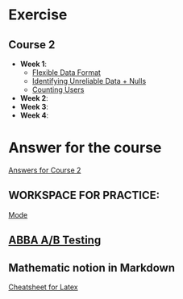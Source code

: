# Exercise
## Course 2
* __Week 1__:
  * [Flexible Data Format](https://d3c33hcgiwev3.cloudfront.net/ipTwvqG1EemRkw79YeZlmg_6fbb5bde40724b739ade53511ec8dd3d_Flexible-Data-Formats.pdf?Expires=1704585600&Signature=AOlZ2ZnJVUnu~fbnlKXa0-~BlSSK9YG0TcOvMrIXYooopINgv~E57cQ2lsj4cMJ3wSL3yFPp7N8CmLGweU25YQRc2bVWpK6nGZqS7XBHASJCyosjP6v-bupEYmbltZu1dfvQmePMdgH75nIJ0sdglDQM1sUIuPy7j26Qam9FSW4_&Key-Pair-Id=APKAJLTNE6QMUY6HBC5A) 
  * [Identifying Unreliable Data + Nulls](https://d3c33hcgiwev3.cloudfront.net/g0F0KqG4EemRkw79YeZlmg_0fb57f25ebea451d80e6d84d3a86f678_Identifying-Unreliable-Data-_-Nulls.pdf?Expires=1704585600&Signature=Yh0V7uestdZQiGBfHRoJ3KJJwp6dlj-X23P8GqPlMqvuNCWf3EIjEPS4Ts0X~x9ge037TvbiEk1kEG-0rXd6HBYtP9-~TXv8yOuNKLoy3F4YiA7grSzn4EFPDxuDZx~I~0tG1tixF1T0nTcOKI54gQFos2KrC7ukQu5nG1yHnYc_&Key-Pair-Id=APKAJLTNE6QMUY6HBC5A)
  * [Counting Users](https://d3c33hcgiwev3.cloudfront.net/0QJkiaG4EemRkw79YeZlmg_7f9d76c273f240fa87ec9d51a0f8e48f_Counting-Users.pdf?Expires=1704585600&Signature=bXKp7Vd6Ji0Y46hBASK0D9EFrtUYaZ6NszZpRpXIh5X5~5uYa7P0coYCxnar4PWNocxuzN2b2FocdNiSTyuyoW0UYW9V7EJpwSCKkF-9LnMysIHx-5bD7RD-IQi8lu7Q3ZwP4rvEuuK2ldTxotVkzoLBR2UhsXUqynKIGKUtwN0_&Key-Pair-Id=APKAJLTNE6QMUY6HBC5A)
* __Week 2__: []()
* __Week 3__: []()
* __Week 4__: []()
# Answer for the course
  [Answers for Course 2](https://www.youtube.com/watch?v=gEr6IgOTX3M&t=86s)


## WORKSPACE FOR PRACTICE: 
  [Mode](https://app.mode.com/batteriedata/spaces/d0d59e751795)
  
## [ABBA A/B Testing](https://thumbtack.github.io/abba/demo/abba.html#Baseline=216%2C2549&Variation+1=324%2C2371&abba%3AintervalConfidenceLevel=0.95&abba%3AuseMultipleTestCorrection=true) 

## Mathematic notion in Markdown
  [Cheatsheet for Latex](https://gist.github.com/LKS90/252ac41bd4a173be35b0)
